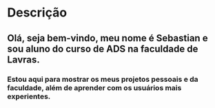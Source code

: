 # Descrição
## Olá, seja bem-vindo, meu nome é Sebastian e sou aluno do curso de ADS na faculdade de Lavras.

### Estou aqui para mostrar os meus projetos pessoais e da faculdade, além de aprender com os usuários mais experientes.

